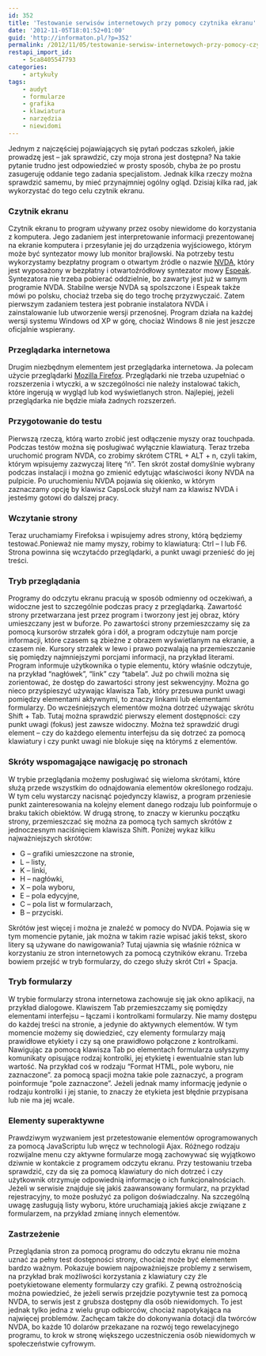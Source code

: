 ```yaml
---
id: 352
title: 'Testowanie serwisów internetowych przy pomocy czytnika ekranu'
date: '2012-11-05T18:01:52+01:00'
guid: 'http://informaton.pl/?p=352'
permalink: /2012/11/05/testowanie-serwisw-internetowych-przy-pomocy-czytnika-ekranu/
restapi_import_id:
    - 5ca8405547793
categories:
    - artykuły
tags:
    - audyt
    - formularze
    - grafika
    - klawiatura
    - narzędzia
    - niewidomi
---
```


Jednym z najczęściej pojawiających się pytań podczas szkoleń, jakie prowadzę jest – jak sprawdzić, czy moja strona jest dostępna? Na takie pytanie trudno jest odpowiedzieć w prosty sposób, chyba że po prostu zasugeruję oddanie tego zadania specjalistom. Jednak kilka rzeczy można sprawdzić samemu, by mieć przynajmniej ogólny ogląd. Dzisiaj kilka rad, jak wykorzystać do tego celu czytnik ekranu.

### Czytnik ekranu

Czytnik ekranu to program używany przez osoby niewidome do korzystania z komputera. Jego zadaniem jest interpretowanie informacji prezentowanej na ekranie komputera i przesyłanie jej do urządzenia wyjściowego, którym może być syntezator mowy lub monitor brajlowski. Na potrzeby testu wykorzystamy bezpłatny program o otwartym źródle o nazwie [NVDA](http://nvda-project.org), który jest wyposażony w bezpłatny i otwartoźródłowy syntezator mowy [Espeak](http://espeak.sourceforge.net). Syntezatora nie trzeba pobierać oddzielnie, bo zawarty jest już w samym programie NVDA. Stabilne wersje NVDA są spolszczone i Espeak także mówi po polsku, chociaż trzeba się do tego trochę przyzwyczaić. Zatem pierwszym zadaniem testera jest pobranie instalatora NVDA i zainstalowanie lub utworzenie wersji przenośnej. Program działa na każdej wersji systemu Windows od XP w górę, chociaż Windows 8 nie jest jeszcze oficjalnie wspierany.

### Przeglądarka internetowa

Drugim niezbędnym elementem jest przeglądarka internetowa. Ja polecam użycie przeglądarki [Mozilla Firefox](http://www.mozilla.org/pl/firefox/new/). Przeglądarki nie trzeba uzupełniać o rozszerzenia i wtyczki, a w szczególności nie należy instalować takich, które ingerują w wygląd lub kod wyświetlanych stron. Najlepiej, jeżeli przeglądarka nie będzie miała żadnych rozszerzeń.

### Przygotowanie do testu

Pierwszą rzeczą, którą warto zrobić jest odłączenie myszy oraz touchpada. Podczas testów można się posługiwać wyłącznie klawiaturą. Teraz trzeba uruchomić program NVDA, co zrobimy skrótem CTRL + ALT + n, czyli takim, którym wpisujemy zazwyczaj literę “ń”. Ten skrót został domyślnie wybrany podczas instalacji i można go zmienić edytując właściwości ikony NVDA na pulpicie. Po uruchomieniu NVDA pojawia się okienko, w którym zaznaczamy opcję by klawisz CapsLock służył nam za klawisz NVDA i jesteśmy gotowi do dalszej pracy.

### Wczytanie strony

Teraz uruchamiamy Firefoksa i wpisujemy adres strony, którą będziemy testować.Ponieważ nie mamy myszy, robimy to klawiaturą: Ctrl – l lub F6. Strona powinna się wczytaćdo przeglądarki, a punkt uwagi przenieść do jej treści.

### Tryb przeglądania

Programy do odczytu ekranu pracują w sposób odmienny od oczekiwań, a widoczne jest to szczególnie podczas pracy z przeglądarką. Zawartość strony przetwarzana jest przez program i tworzony jest jej obraz, który umieszczany jest w buforze. Po zawartości strony przemieszczamy się za pomocą kursorów strzałek góra i dół, a program odczytuje nam porcje informacji, które czasem są zbieżne z obrazem wyświetlanym na ekranie, a czasem nie. Kursory strzałek w lewo i prawo pozwalają na przemieszczanie się pomiędzy najmniejszymi porcjami informacji, na przykład literami. Program informuje użytkownika o typie elementu, który właśnie odczytuje, na przykład “nagłówek”, “link” czy “tabela”. Już po chwili można się zorientować, że dostęp do zawartości strony jest sekwencyjny. Można go nieco przyśpieszyć używając klawisza Tab, który przesuwa punkt uwagi pomiędzy elementami aktywnymi, to znaczy linkami lub elementami formularzy. Do wcześniejszych elementów można dotrzeć używając skrótu Shift + Tab. Tutaj można sprawdzić pierwszy element dostępności: czy punkt uwagi (fokus) jest zawsze widoczny. Można też sprawdzić drugi element – czy do każdego elementu interfejsu da się dotrzeć za pomocą klawiatury i czy punkt uwagi nie blokuje sięę na którymś z elementów.

### Skróty wspomagające nawigację po stronach

W trybie przeglądania możemy posługiwać się wieloma skrótami, które służą przede wszystkim do odnajdowania elementów określonego rodzaju. W tym celu wystarczy nacisnąć pojedynczy klawisz, a program przeniesie punkt zainteresowania na kolejny element danego rodzaju lub poinformuje o braku takich obiektów. W drugą stronę, to znaczy w kierunku początku strony, przemieszczać się można za pomocą tych samych skrótów z jednoczesnym naciśnięciem klawisza Shift. Poniżej wykaz kilku najważniejszych skrótów:

- G – grafiki umieszczone na stronie,
- L – listy,
- K – linki,
- H – nagłówki,
- X – pola wyboru,
- E – pola edycyjne,
- C – pola list w formularzach,
- B – przyciski.

Skrótów jest więcej i można je znaleźć w pomocy do NVDA. Pojawia się w tym momencie pytanie, jak można w takim razie wpisać jakiś tekst, skoro litery są używane do nawigowania? Tutaj ujawnia się właśnie różnica w korzystaniu ze stron internetowych za pomocą czytników ekranu. Trzeba bowiem przejść w tryb formularzy, do czego służy skrót Ctrl + Spacja.

### Tryb formularzy

W trybie formularzy strona internetowa zachowuje się jak okno aplikacji, na przykład dialogowe. Klawiszem Tab przemieszczamy się pomiędzy elementami interfejsu – łączami i kontrolkami formularzy. Nie mamy dostępu do każdej treści na stronie, a jedynie do aktywnych elementów. W tym momencie możemy się dowiedzieć, czy elementy formularzy mają prawidłowe etykiety i czy są one prawidłowo połączone z kontrolkami. Nawigując za pomocą klawisza Tab po elementach formularza usłyszymy komunikaty opisujące rodzaj kontrolki, jej etykietę i ewentualnie stan lub wartość. Na przykład coś w rodzaju “Format HTML, pole wyboru, nie zaznaczone”. za pomocą spacji można takie pole zaznaczyć, a program poinformuje “pole zaznaczone”. Jeżeli jednak mamy informację jedynie o rodzaju kontrolki i jej stanie, to znaczy że etykieta jest błędnie przypisana lub nie ma jej wcale.

### Elementy superaktywne

Prawdziwym wyzwaniem jest przetestowanie elementów oprogramowanych za pomocą JavaScriptu lub wręcz w technologii Ajax. Różnego rodzaju rozwijalne menu czy aktywne formularze mogą zachowywać się wyjątkowo dziwnie w kontakcie z programem odczytu ekranu. Przy testowaniu trzeba sprawdzić, czy da się za pomocą klawiatury do nich dotrzeć i czy użytkownik otrzymuje odpowiednią informację o ich funkcjonalnościach. Jeżeli w serwisie znajduje się jakiś zaawansowany formularz, na przykład rejestracyjny, to może posłużyć za poligon doświadczalny. Na szczególną uwagę zasługują listy wyboru, które uruchamiają jakieś akcje związane z formularzem, na przykład zmianę innych elementów.

### Zastrzeżenie

Przeglądania stron za pomocą programu do odczytu ekranu nie można uznać za pełny test dostępności strony, chociaż może być elementem bardzo ważnym. Pokazuje bowiem najpoważniejsze problemy z serwisem, na przykład brak możliwości korzystania z klawiatury czy źle poetykietowane elementy formularzy czy grafiki. Z pewną ostrożnością można powiedzieć, że jeżeli serwis przejdzie pozytywnie test za pomocą NVDA, to serwis jest z grubsza dostępny dla osób niewidomych. To jest jednak tylko jedna z wielu grup odbiorców, chociaż napotykająca na najwięcej problemów. Zachęcam także do dokonywania dotacji dla twórców NVDA, bo każde 10 dolarów przekazane na rozwój tego rewelacyjnego programu, to krok w stronę większego uczestniczenia osób niewidomych w społeczeństwie cyfrowym.
